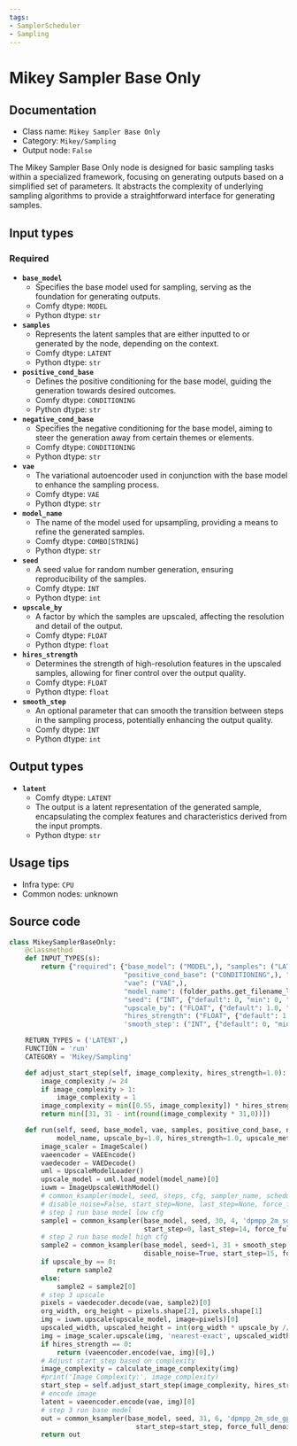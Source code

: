 ```yaml
---
tags:
- SamplerScheduler
- Sampling
---
```


# Mikey Sampler Base Only
## Documentation
- Class name: `Mikey Sampler Base Only`
- Category: `Mikey/Sampling`
- Output node: `False`

The Mikey Sampler Base Only node is designed for basic sampling tasks within a specialized framework, focusing on generating outputs based on a simplified set of parameters. It abstracts the complexity of underlying sampling algorithms to provide a straightforward interface for generating samples.
## Input types
### Required
- **`base_model`**
    - Specifies the base model used for sampling, serving as the foundation for generating outputs.
    - Comfy dtype: `MODEL`
    - Python dtype: `str`
- **`samples`**
    - Represents the latent samples that are either inputted to or generated by the node, depending on the context.
    - Comfy dtype: `LATENT`
    - Python dtype: `str`
- **`positive_cond_base`**
    - Defines the positive conditioning for the base model, guiding the generation towards desired outcomes.
    - Comfy dtype: `CONDITIONING`
    - Python dtype: `str`
- **`negative_cond_base`**
    - Specifies the negative conditioning for the base model, aiming to steer the generation away from certain themes or elements.
    - Comfy dtype: `CONDITIONING`
    - Python dtype: `str`
- **`vae`**
    - The variational autoencoder used in conjunction with the base model to enhance the sampling process.
    - Comfy dtype: `VAE`
    - Python dtype: `str`
- **`model_name`**
    - The name of the model used for upsampling, providing a means to refine the generated samples.
    - Comfy dtype: `COMBO[STRING]`
    - Python dtype: `str`
- **`seed`**
    - A seed value for random number generation, ensuring reproducibility of the samples.
    - Comfy dtype: `INT`
    - Python dtype: `int`
- **`upscale_by`**
    - A factor by which the samples are upscaled, affecting the resolution and detail of the output.
    - Comfy dtype: `FLOAT`
    - Python dtype: `float`
- **`hires_strength`**
    - Determines the strength of high-resolution features in the upscaled samples, allowing for finer control over the output quality.
    - Comfy dtype: `FLOAT`
    - Python dtype: `float`
- **`smooth_step`**
    - An optional parameter that can smooth the transition between steps in the sampling process, potentially enhancing the output quality.
    - Comfy dtype: `INT`
    - Python dtype: `int`
## Output types
- **`latent`**
    - Comfy dtype: `LATENT`
    - The output is a latent representation of the generated sample, encapsulating the complex features and characteristics derived from the input prompts.
    - Python dtype: `str`
## Usage tips
- Infra type: `CPU`
- Common nodes: unknown


## Source code
```python
class MikeySamplerBaseOnly:
    @classmethod
    def INPUT_TYPES(s):
        return {"required": {"base_model": ("MODEL",), "samples": ("LATENT",),
                             "positive_cond_base": ("CONDITIONING",), "negative_cond_base": ("CONDITIONING",),
                             "vae": ("VAE",),
                             "model_name": (folder_paths.get_filename_list("upscale_models"), ),
                             "seed": ("INT", {"default": 0, "min": 0, "max": 0xffffffffffffffff}),
                             "upscale_by": ("FLOAT", {"default": 1.0, "min": 0.0, "max": 10.0, "step": 0.1}),
                             "hires_strength": ("FLOAT", {"default": 1.0, "min": 0.0, "max": 2.0, "step": 0.1}),
                             'smooth_step': ("INT", {"default": 0, "min": -1, "max": 100})}}

    RETURN_TYPES = ('LATENT',)
    FUNCTION = 'run'
    CATEGORY = 'Mikey/Sampling'

    def adjust_start_step(self, image_complexity, hires_strength=1.0):
        image_complexity /= 24
        if image_complexity > 1:
            image_complexity = 1
        image_complexity = min([0.55, image_complexity]) * hires_strength
        return min([31, 31 - int(round(image_complexity * 31,0))])

    def run(self, seed, base_model, vae, samples, positive_cond_base, negative_cond_base,
            model_name, upscale_by=1.0, hires_strength=1.0, upscale_method='normal', smooth_step=0):
        image_scaler = ImageScale()
        vaeencoder = VAEEncode()
        vaedecoder = VAEDecode()
        uml = UpscaleModelLoader()
        upscale_model = uml.load_model(model_name)[0]
        iuwm = ImageUpscaleWithModel()
        # common_ksampler(model, seed, steps, cfg, sampler_name, scheduler, positive, negative, latent, denoise=1.0,
        # disable_noise=False, start_step=None, last_step=None, force_full_denoise=False)
        # step 1 run base model low cfg
        sample1 = common_ksampler(base_model, seed, 30, 4, 'dpmpp_2m_sde_gpu', 'karras', positive_cond_base, negative_cond_base, samples,
                                  start_step=0, last_step=14, force_full_denoise=False)[0]
        # step 2 run base model high cfg
        sample2 = common_ksampler(base_model, seed+1, 31 + smooth_step, 6, 'dpmpp_2m_sde_gpu', 'karras', positive_cond_base, negative_cond_base, sample1,
                                  disable_noise=True, start_step=15, force_full_denoise=True)
        if upscale_by == 0:
            return sample2
        else:
            sample2 = sample2[0]
        # step 3 upscale
        pixels = vaedecoder.decode(vae, sample2)[0]
        org_width, org_height = pixels.shape[2], pixels.shape[1]
        img = iuwm.upscale(upscale_model, image=pixels)[0]
        upscaled_width, upscaled_height = int(org_width * upscale_by // 8 * 8), int(org_height * upscale_by // 8 * 8)
        img = image_scaler.upscale(img, 'nearest-exact', upscaled_width, upscaled_height, 'center')[0]
        if hires_strength == 0:
            return (vaeencoder.encode(vae, img)[0],)
        # Adjust start_step based on complexity
        image_complexity = calculate_image_complexity(img)
        #print('Image Complexity:', image_complexity)
        start_step = self.adjust_start_step(image_complexity, hires_strength)
        # encode image
        latent = vaeencoder.encode(vae, img)[0]
        # step 3 run base model
        out = common_ksampler(base_model, seed, 31, 6, 'dpmpp_2m_sde_gpu', 'karras', positive_cond_base, negative_cond_base, latent,
                                start_step=start_step, force_full_denoise=True)
        return out

```
